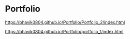 # Portfolio

https://bhavik0804.github.io/Portfolio/Portfolio_2/index.html

https://bhavik0804.github.io/Portfolio/portfolio_1/index.html
